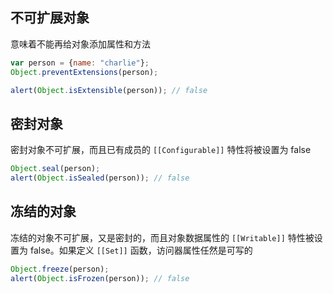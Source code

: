 ## 不可扩展对象

意味着不能再给对象添加属性和方法

```js
var person = {name: "charlie"};
Object.preventExtensions(person);

alert(Object.isExtensible(person)); // false
```



## 密封对象

密封对象不可扩展，而且已有成员的 `[[Configurable]]` 特性将被设置为 false

```js
Object.seal(person);
alert(Object.isSealed(person)); // false
```



## 冻结的对象

冻结的对象不可扩展，又是密封的，而且对象数据属性的 `[[Writable]]` 特性被设置为 false。如果定义 `[[Set]]` 函数，访问器属性任然是可写的

```js
Object.freeze(person);
alert(Object.isFrozen(person)); // false
```

